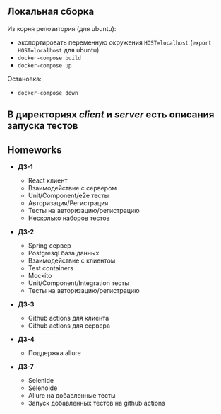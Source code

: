 ## Локальная сборка
Из корня репозитория (для ubuntu):
* экспортировать переменную окружения ``HOST=localhost`` (``export HOST=localhost`` для ubuntu)
* ``docker-compose build``
* ``docker-compose up``
  

Остановка:
* ``docker-compose down``
  
## В директориях *client* и *server* есть описания запуска тестов

## Homeworks
* **ДЗ-1**
  * React клиент 
  * Взаимодействие с сервером
  * Unit/Component/e2e тесты
  * Авторизация/Регистрация
  * Тесты на авторизацию/регистрацию
  * Несколько наборов тестов
* **ДЗ-2** 
  * Spring сервер
  * Postgresql база данных
  * Взаимодействие с клиентом
  * Test containers
  * Mockito
  * Unit/Component/Integration тесты
  * Тесты на авторизацию/регистрацию

* **ДЗ-3** 
   * Github actions для клиента
   * Github actions для сервера

* **ДЗ-4** 
  * Поддержка allure

* **ДЗ-7** 
  * Selenide
  * Selenoide
  * Allure на добавленные тесты
  * Запуск добавленных тестов на github actions